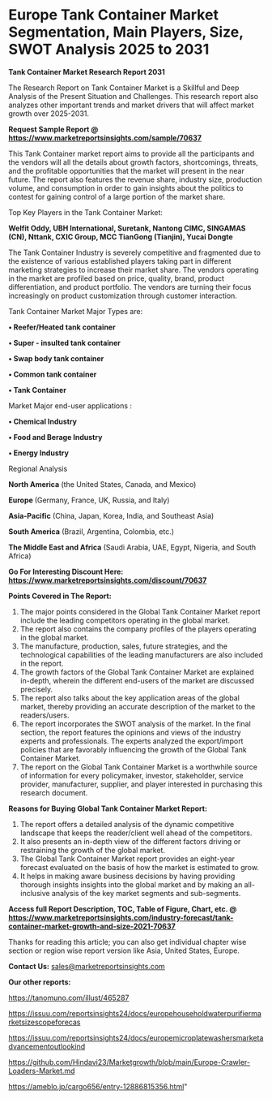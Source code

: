 # Europe Tank Container Market Segmentation, Main Players, Size, SWOT Analysis 2025 to 2031

<strong>Tank Container Market Research Report 2031</strong>

The Research Report on Tank Container Market is a Skillful and Deep Analysis of the Present Situation and Challenges. This research report also analyzes other important trends and market drivers that will affect market growth over 2025-2031.

<strong>Request Sample Report @ <a href=https://www.marketreportsinsights.com/sample/70637>https://www.marketreportsinsights.com/sample/70637</a></strong>

This Tank Container market report aims to provide all the participants and the vendors will all the details about growth factors, shortcomings, threats, and the profitable opportunities that the market will present in the near future. The report also features the revenue share, industry size, production volume, and consumption in order to gain insights about the politics to contest for gaining control of a large portion of the market share.

Top Key Players in the Tank Container Market:

<strong>Welfit Oddy, UBH International, Suretank, Nantong CIMC, SINGAMAS (CN), Nttank, CXIC Group, MCC TianGong (Tianjin), Yucai Dongte</strong>

The Tank Container Industry is severely competitive and fragmented due to the existence of various established players taking part in different marketing strategies to increase their market share. The vendors operating in the market are profiled based on price, quality, brand, product differentiation, and product portfolio. The vendors are turning their focus increasingly on product customization through customer interaction.

Tank Container Market Major Types are:

<strong>• Reefer/Heated tank container

• Super - insulted tank container

• Swap body tank container

• Common tank container

• Tank Container</strong>

Market Major end-user applications :

<strong>• Chemical Industry

• Food and Berage Industry

• Energy Industry</strong>

Regional Analysis

</u><strong><b>North America</b></strong> (the United States, Canada, and Mexico)

<strong><b>Europe </b></strong>(Germany, France, UK, Russia, and Italy)

<strong><b>Asia-Pacific</b></strong> (China, Japan, Korea, India, and Southeast Asia)

<strong><b>South America</b></strong> (Brazil, Argentina, Colombia, etc.)

<strong><b>The Middle East and Africa</b></strong> (Saudi Arabia, UAE, Egypt, Nigeria, and South Africa)

<strong>Go For Interesting Discount Here: <a href=https://www.marketreportsinsights.com/discount/70637>https://www.marketreportsinsights.com/discount/70637</a></strong>

<strong>Points Covered in The Report:</strong>
<ol>
  <li>The major points considered in the Global Tank Container Market report include the leading competitors operating in the global market.</li>
  <li>The report also contains the company profiles of the players operating in the global market.</li>
  <li>The manufacture, production, sales, future strategies, and the technological capabilities of the leading manufacturers are also included in the report.</li>
  <li>The growth factors of the Global Tank Container Market are explained in-depth, wherein the different end-users of the market are discussed precisely.</li>
  <li>The report also talks about the key application areas of the global market, thereby providing an accurate description of the market to the readers/users.</li>
  <li>The report incorporates the SWOT analysis of the market. In the final section, the report features the opinions and views of the industry experts and professionals. The experts analyzed the export/import policies that are favorably influencing the growth of the Global Tank Container Market.</li>
  <li>The report on the Global Tank Container Market is a worthwhile source of information for every policymaker, investor, stakeholder, service provider, manufacturer, supplier, and player interested in purchasing this research document.</li>
</ol>
<strong>Reasons for Buying Global Tank Container Market Report:</strong>

<ol>
  <li>The report offers a detailed analysis of the dynamic competitive landscape that keeps the reader/client well ahead of the competitors.</li>
  <li>It also presents an in-depth view of the different factors driving or restraining the growth of the global market.</li>
  <li>The Global Tank Container Market report provides an eight-year forecast evaluated on the basis of how the market is estimated to grow.</li>
  <li>It helps in making aware business decisions by having providing thorough insights insights into the global market and by making an all-inclusive analysis of the key market segments and sub-segments.</li>
</ol>
<strong>Access full Report Description, TOC, Table of Figure, Chart, etc. @ <a href=https://www.marketreportsinsights.com/industry-forecast/tank-container-market-growth-and-size-2021-70637>https://www.marketreportsinsights.com/industry-forecast/tank-container-market-growth-and-size-2021-70637</a></strong>


Thanks for reading this article; you can also get individual chapter wise section or region wise report version like Asia, United States, Europe.

<strong>Contact Us:</strong>
sales@marketreportsinsights.com

<strong>Our other reports:</strong>

<a href=https://tanomuno.com/illust/465287>https://tanomuno.com/illust/465287</a>

<a href=https://issuu.com/reportsinsights24/docs/europehouseholdwaterpurifiermarketsizescopeforecas>https://issuu.com/reportsinsights24/docs/europehouseholdwaterpurifiermarketsizescopeforecas</a>

<a href=https://issuu.com/reportsinsights24/docs/europemicroplatewashersmarketadvancementoutlookind>https://issuu.com/reportsinsights24/docs/europemicroplatewashersmarketadvancementoutlookind</a>

<a href=https://github.com/Hindavi23/Marketgrowth/blob/main/Europe-Crawler-Loaders-Market.md>https://github.com/Hindavi23/Marketgrowth/blob/main/Europe-Crawler-Loaders-Market.md</a>

<a href=https://ameblo.jp/cargo656/entry-12886815356.html>https://ameblo.jp/cargo656/entry-12886815356.html</a>"
